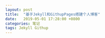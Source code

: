 ```yaml
---
layout: post
title:  "基于Jekyll和GithupPages搭建个人博客"
date:   2019-05-01 17:28:00 +0800
categories: 笔记
tags: Jekyll Githup 
---
```

